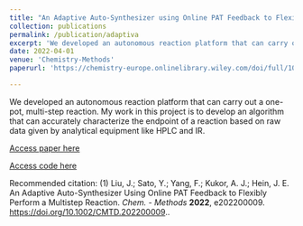 ```yaml
---
title: "An Adaptive Auto-Synthesizer using Online PAT Feedback to Flexibly Perform a Multistep Reaction"
collection: publications
permalink: /publication/adaptiva
excerpt: 'We developed an autonomous reaction platform that can carry out a one-pot, multi-step reaction. My work in this project is to develop an algorithm that can accurately characterize the endpoint of a reaction based on raw data given by analytical equipment like HPLC and IR.'
date: 2022-04-01
venue: 'Chemistry-Methods'
paperurl: 'https://chemistry-europe.onlinelibrary.wiley.com/doi/full/10.1002/cmtd.202200009'

---
```

We developed an autonomous reaction platform that can carry out a one-pot, multi-step reaction. My work in this project is to develop an algorithm that can accurately characterize the endpoint of a reaction based on raw data given by analytical equipment like HPLC and IR.

[Access paper here](https://chemistry-europe.onlinelibrary.wiley.com/doi/full/10.1002/cmtd.202200009)

[Access code here](https://gitlab.com/heingroup/hydra/-/tree/main/)

Recommended citation: (1) Liu, J.; Sato, Y.; Yang, F.; Kukor, A. J.; Hein, J. E. An Adaptive Auto-Synthesizer Using Online PAT Feedback to Flexibly Perform a Multistep Reaction. _Chem. - Methods_ __2022__, e202200009. <https://doi.org/10.1002/CMTD.202200009>..
